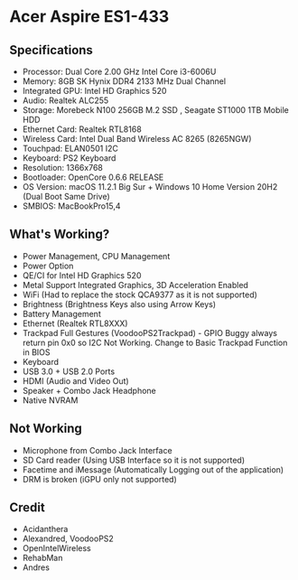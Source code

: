 # Acer Aspire ES1-433


## Specifications

- Processor: Dual Core 2.00 GHz Intel Core i3-6006U
- Memory: 8GB SK Hynix DDR4 2133 MHz Dual Channel
- Integrated GPU: Intel HD Graphics 520
- Audio: Realtek ALC255
- Storage: Morebeck N100 256GB M.2 SSD , Seagate ST1000 1TB Mobile HDD
- Ethernet Card: Realtek RTL8168
- Wireless Card: Intel Dual Band Wireless AC 8265 (8265NGW)
- Touchpad: ELAN0501 I2C
- Keyboard: PS2 Keyboard
- Resolution: 1366x768
- Bootloader: OpenCore 0.6.6 RELEASE
- OS Version: macOS 11.2.1 Big Sur + Windows 10 Home Version 20H2 (Dual Boot Same Drive)
- SMBIOS: MacBookPro15,4

## What's Working?

- Power Management, CPU Management
- Power Option
- QE/CI for Intel HD Graphics 520
- Metal Support Integrated Graphics, 3D Acceleration Enabled
- WiFi (Had to replace the stock QCA9377 as it is not supported)
- Brightness (Brightness Keys also using Arrow Keys)
- Battery Management
- Ethernet (Realtek RTL8XXX)
- Trackpad Full Gestures (VoodooPS2Trackpad) - GPIO Buggy always return pin 0x0 so I2C Not Working. Change to Basic Trackpad Function in BIOS
- Keyboard
- USB 3.0 + USB 2.0 Ports
- HDMI (Audio and Video Out)
- Speaker + Combo Jack Headphone
- Native NVRAM

## Not Working

- Microphone from Combo Jack Interface
- SD Card reader (Using USB Interface so it is not supported)
- Facetime and iMessage (Automatically Logging out of the application)
- DRM is broken (iGPU only not supported)

## Credit

- Acidanthera
- Alexandred, VoodooPS2
- OpenIntelWireless
- RehabMan
- Andres
